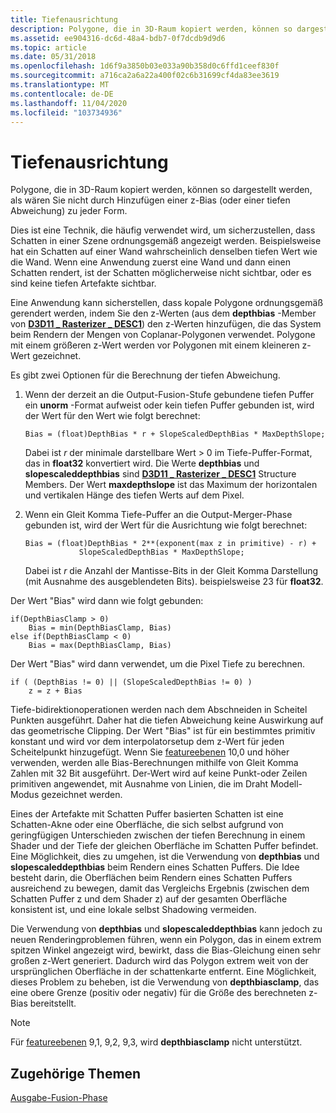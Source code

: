 ```yaml
---
title: Tiefenausrichtung
description: Polygone, die in 3D-Raum kopiert werden, können so dargestellt werden, als wären Sie nicht durch Hinzufügen einer z-Bias (oder einer tiefen Abweichung) zu jeder Form.
ms.assetid: ee904316-dc6d-48a4-bdb7-0f7dcdb9d9d6
ms.topic: article
ms.date: 05/31/2018
ms.openlocfilehash: 1d6f9a3850b03e033a90b358d0c6ffd1ceef830f
ms.sourcegitcommit: a716ca2a6a22a400f02c6b31699cf4da83ee3619
ms.translationtype: MT
ms.contentlocale: de-DE
ms.lasthandoff: 11/04/2020
ms.locfileid: "103734936"
---
```

# <a name="depth-bias"></a>Tiefenausrichtung

Polygone, die in 3D-Raum kopiert werden, können so dargestellt werden, als wären Sie nicht durch Hinzufügen einer z-Bias (oder einer tiefen Abweichung) zu jeder Form.

Dies ist eine Technik, die häufig verwendet wird, um sicherzustellen, dass Schatten in einer Szene ordnungsgemäß angezeigt werden. Beispielsweise hat ein Schatten auf einer Wand wahrscheinlich denselben tiefen Wert wie die Wand. Wenn eine Anwendung zuerst eine Wand und dann einen Schatten rendert, ist der Schatten möglicherweise nicht sichtbar, oder es sind keine tiefen Artefakte sichtbar.


Eine Anwendung kann sicherstellen, dass kopale Polygone ordnungsgemäß gerendert werden, indem Sie den z-Werten (aus dem **depthbias** -Member von [**D3D11 \_ Rasterizer \_ DESC1**](/windows/desktop/api/D3D11_1/ns-d3d11_1-cd3d11_rasterizer_desc1)) den z-Werten hinzufügen, die das System beim Rendern der Mengen von Coplanar-Polygonen verwendet. Polygone mit einem größeren z-Wert werden vor Polygonen mit einem kleineren z-Wert gezeichnet.

Es gibt zwei Optionen für die Berechnung der tiefen Abweichung.

1.  Wenn der derzeit an die Output-Fusion-Stufe gebundene tiefen Puffer ein **unorm** -Format aufweist oder kein tiefen Puffer gebunden ist, wird der Wert für den Wert wie folgt berechnet:
    ```
    Bias = (float)DepthBias * r + SlopeScaledDepthBias * MaxDepthSlope;
    ```

    

    Dabei ist *r* der minimale darstellbare Wert > 0 im Tiefe-Puffer-Format, das in **float32** konvertiert wird. Die Werte **depthbias** und **slopescaleddepthbias** sind [**D3D11 \_ Rasterizer \_ DESC1**](/windows/desktop/api/D3D11_1/ns-d3d11_1-cd3d11_rasterizer_desc1) Structure Members. Der Wert **maxdepthslope** ist das Maximum der horizontalen und vertikalen Hänge des tiefen Werts auf dem Pixel.
2.  Wenn ein Gleit Komma Tiefe-Puffer an die Output-Merger-Phase gebunden ist, wird der Wert für die Ausrichtung wie folgt berechnet:
    ```
    Bias = (float)DepthBias * 2**(exponent(max z in primitive) - r) +
                SlopeScaledDepthBias * MaxDepthSlope;
    ```

    

    Dabei ist *r* die Anzahl der Mantisse-Bits in der Gleit Komma Darstellung (mit Ausnahme des ausgeblendeten Bits). beispielsweise 23 für **float32**.

Der Wert "Bias" wird dann wie folgt gebunden:


```
if(DepthBiasClamp > 0)
    Bias = min(DepthBiasClamp, Bias)
else if(DepthBiasClamp < 0)
    Bias = max(DepthBiasClamp, Bias)
```



Der Wert "Bias" wird dann verwendet, um die Pixel Tiefe zu berechnen.


```
if ( (DepthBias != 0) || (SlopeScaledDepthBias != 0) )
    z = z + Bias
```



Tiefe-bidirektionoperationen werden nach dem Abschneiden in Scheitel Punkten ausgeführt. Daher hat die tiefen Abweichung keine Auswirkung auf das geometrische Clipping. Der Wert "Bias" ist für ein bestimmtes primitiv konstant und wird vor dem interpolatorsetup dem z-Wert für jeden Scheitelpunkt hinzugefügt. Wenn Sie [featureebenen](overviews-direct3d-11-devices-downlevel-intro.md) 10,0 und höher verwenden, werden alle Bias-Berechnungen mithilfe von Gleit Komma Zahlen mit 32 Bit ausgeführt. Der-Wert wird auf keine Punkt-oder Zeilen primitiven angewendet, mit Ausnahme von Linien, die im Draht Modell-Modus gezeichnet werden.

Eines der Artefakte mit Schatten Puffer basierten Schatten ist eine Schatten-Akne oder eine Oberfläche, die sich selbst aufgrund von geringfügigen Unterschieden zwischen der tiefen Berechnung in einem Shader und der Tiefe der gleichen Oberfläche im Schatten Puffer befindet. Eine Möglichkeit, dies zu umgehen, ist die Verwendung von **depthbias** und **slopescaleddepthbias** beim Rendern eines Schatten Puffers. Die Idee besteht darin, die Oberflächen beim Rendern eines Schatten Puffers ausreichend zu bewegen, damit das Vergleichs Ergebnis (zwischen dem Schatten Puffer z und dem Shader z) auf der gesamten Oberfläche konsistent ist, und eine lokale selbst Shadowing vermeiden.

Die Verwendung von **depthbias** und **slopescaleddepthbias** kann jedoch zu neuen Renderingproblemen führen, wenn ein Polygon, das in einem extrem spitzen Winkel angezeigt wird, bewirkt, dass die Bias-Gleichung einen sehr großen z-Wert generiert. Dadurch wird das Polygon extrem weit von der ursprünglichen Oberfläche in der schattenkarte entfernt. Eine Möglichkeit, dieses Problem zu beheben, ist die Verwendung von **depthbiasclamp**, das eine obere Grenze (positiv oder negativ) für die Größe des berechneten z-Bias bereitstellt.

> [!Note]  
> Für [featureebenen](overviews-direct3d-11-devices-downlevel-intro.md) 9,1, 9,2, 9,3, wird **depthbiasclamp** nicht unterstützt.

 

## <a name="related-topics"></a>Zugehörige Themen

<dl> <dt>

[Ausgabe-Fusion-Phase](d3d10-graphics-programming-guide-output-merger-stage.md)
</dt> </dl>

 

 




